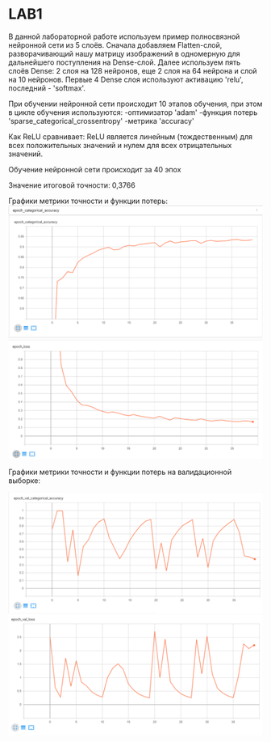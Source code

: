 # LAB1
В данной лабораторной работе используем пример полносвязной нейронной сети из 5 слоёв. 
Сначала добавляем Flatten-слой, разворачивающий нашу матрицу изображений в одномерную для дальнейшего поступления на Dense-слой.
Далее используем пять слоёв Dense: 2 слоя на 128 нейронов, еще 2 слоя на 64 нейрона и слой на 10 нейронов. 
Первые 4 Dense слоя используют активацию 'relu', последний - 'softmax'.

При обучении нейронной сети происходит 10 этапов обучения, при этом в цикле обучения используются:
-оптимизатор 'adam'
-функция потерь 'sparse_categorical_crossentropy'
-метрика 'accuracy'

Как ReLU сравнивает: ReLU является линейным (тождественным) для всех положительных значений и нулем для всех отрицательных значений.

Обучение нейронной сети происходит за 40 эпох

Значение итоговой точности: 0,3766

Графики метрики точности и функции потерь:
![Image alt](https://github.com/PavelPoukh/LAB1/blob/master/epoch_categorical_accuracy.PNG)
![Image alt](https://github.com/PavelPoukh/LAB1/blob/master/epoch_loss.PNG)

Графики метрики точности и функции потерь на валидационной выборке:

![Image alt](https://github.com/PavelPoukh/LAB1/blob/master/epoch_var_categorical_accuracy.PNG)
![Image alt](https://github.com/PavelPoukh/LAB1/blob/master/epoch_var_loss.PNG)
